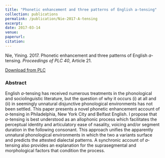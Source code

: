 ```yaml
---
title: "Phonetic enhancement and three patterns of English a-tensing"
collection: publications
permalink: /publication/Nie-2017-A-tensing
excerpt:
date: 2017-03-14
venue: 
paperurl:
citation: 
---
```


Nie, Yining. 2017. Phonetic enhancement and three patterns of English <i>a</i>-tensing. <i>Proceedings of PLC 40</i>, Article 21.

[Download from PLC](https://repository.upenn.edu/pwpl/vol23/iss1/21/)

### Abstract

English <i>a</i>-tensing has received numerous treatments in the phonological and sociolinguistic literature, but the question of why it occurs (i) at all and (ii) in seemingly unnatural disjunctive phonological environments has not been settled. This paper presents a novel phonetic enhancement account of <i>a</i>-tensing in Philadelphia, New York City and Belfast English. I propose that <i>a</i>-tensing is best understood as an allophonic process which facilitates the perceptual identity and articulatory ease of nasality, voicing and/or segment duration in the following consonant. This approach unifies the apparently unnatural phonological environments in which the two a variants surface and predicts the attested dialectal patterns. A synchronic account of <i>a</i>-tensing also provides an explanation for the suprasegmental and morphological factors that condition the process.
